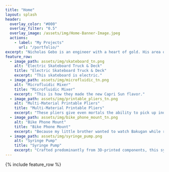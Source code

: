 ```yaml
---
title: "Home"
layout: splash
header:
  overlay_color: "#000"
  overlay_filter: "0.5"
  overlay_image: /assets/img/Home-Banner-Image.jpeg
  actions:
    - label: "My Projects"
      url: "/portfolio/"
excerpt: "Nicholas Gebo is an engineer with a heart of gold. His area of expertise would be listed, but it would be quicker to list the few things he has yet to master: Sculpting, Line Dancing, and of course, Kung Fu."
feature_row:
  - image_path: assets/img/skateboard_tn.png
    alt: "Electric Skateboard Truck & Deck"
    title: "Electric Skateboard Truck & Deck"
    excerpt: "This skateboard is electric."
  - image_path: assets/img/microfluidic_tn.png
    alt: "Microfluidic Mixer"
    title: "Microfluidic Mixer"
    excerpt: "This is how they made the new Capri Sun flavor."
  - image_path: assets/img/printable_pliers_tn.png
    alt: "Multi-Material Printable Pliers"
    title: "Multi-Material Printable Pliers"
    excerpt: "These pliers give even mortals the ability to pick up individual atoms, neigh, electrons, neigh, grains of sand."
  - image_path: assets/img/bike_phone_mount_tn.png
    alt: "Bike Phone Mount"
    title: "Bike Phone Mount"
    excerpt: "Because my little brother wanted to watch Bakugan while riding his bike (no training wheels)."
  - image_path: assets/img/syringe_pump.png
    alt: "Syringe Pump"
    title: "Syringe Pump"
    excerpt: "Crafted predominantly from 3D-printed components, this syringe pump does everything you'd want it to, and some things you wouldn't."
---
```


{% include feature_row %}

